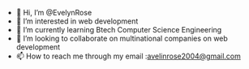 - 👋 Hi, I’m @EvelynRose
- 👀 I’m interested in web development
- 🌱 I’m currently learning Btech Computer Science Engineering
- 💞️ I’m looking to collaborate on multinational companies on web development
- 📫 How to reach me through my email :avelinrose2004@gmail.com

<!---
EvelynRose2004/EvelynRose2004 is a ✨ special ✨ repository because its `README.md` (this file) appears on your GitHub profile.
You can click the Preview link to take a look at your changes.
--->
